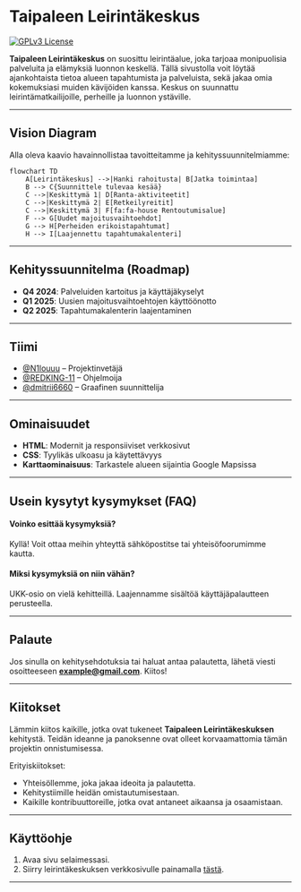 
# Taipaleen Leirintäkeskus  
[![GPLv3 License](https://img.shields.io/badge/License-GPL%20v3-yellow.svg)](https://opensource.org/license/gpl-3-0)

**Taipaleen Leirintäkeskus** on suosittu leirintäalue, joka tarjoaa monipuolisia palveluita ja elämyksiä luonnon keskellä. Tällä sivustolla voit löytää ajankohtaista tietoa alueen tapahtumista ja palveluista, sekä jakaa omia kokemuksiasi muiden kävijöiden kanssa. Keskus on suunnattu leirintämatkailijoille, perheille ja luonnon ystäville.

---

## Vision Diagram  

Alla oleva kaavio havainnollistaa tavoitteitamme ja kehityssuunnitelmiamme:  

```mermaid
flowchart TD
    A[Leirintäkeskus] -->|Hanki rahoitusta| B[Jatka toimintaa]
    B --> C{Suunnittele tulevaa kesää}
    C -->|Keskittymä 1| D[Ranta-aktiviteetit]
    C -->|Keskittymä 2| E[Retkeilyreitit]
    C -->|Keskittymä 3| F[fa:fa-house Rentoutumisalue]
    F --> G[Uudet majoitusvaihtoehdot]
    G --> H[Perheiden erikoistapahtumat]
    H --> I[Laajennettu tapahtumakalenteri]
```

---

## Kehityssuunnitelma (Roadmap)

- **Q4 2024**: Palveluiden kartoitus ja käyttäjäkyselyt  
- **Q1 2025**: Uusien majoitusvaihtoehtojen käyttöönotto  
- **Q2 2025**: Tapahtumakalenterin laajentaminen  

---

## Tiimi  

- [@N1louuu](https://www.github.com/N1louuu) – Projektinvetäjä  
- [@REDKING-11](https://www.github.com/redking-11) – Ohjelmoija  
- [@dmitrii6660](https://github.com/dmitrii6660) – Graafinen suunnittelija  

---

## Ominaisuudet  

- **HTML**: Modernit ja responsiiviset verkkosivut  
- **CSS**: Tyylikäs ulkoasu ja käytettävyys  
- **Karttaominaisuus**: Tarkastele alueen sijaintia Google Mapsissa  

---

## Usein kysytyt kysymykset (FAQ)  

#### Voinko esittää kysymyksiä?  
Kyllä! Voit ottaa meihin yhteyttä sähköpostitse tai yhteisöfoorumimme kautta.

#### Miksi kysymyksiä on niin vähän?  
UKK-osio on vielä kehitteillä. Laajennamme sisältöä käyttäjäpalautteen perusteella.  

---

## Palaute  

Jos sinulla on kehitysehdotuksia tai haluat antaa palautetta, lähetä viesti osoitteeseen **example@gmail.com**. Kiitos!  

---

## Kiitokset  

Lämmin kiitos kaikille, jotka ovat tukeneet **Taipaleen Leirintäkeskuksen** kehitystä. Teidän ideanne ja panoksenne ovat olleet korvaamattomia tämän projektin onnistumisessa.

Erityiskiitokset:  
- Yhteisöllemme, joka jakaa ideoita ja palautetta.  
- Kehitystiimille heidän omistautumisestaan.  
- Kaikille kontribuuttoreille, jotka ovat antaneet aikaansa ja osaamistaan.

---

## Käyttöohje  

1. Avaa sivu selaimessasi.  
2. Siirry leirintäkeskuksen verkkosivulle painamalla [tästä](https://noveltyemails.com/fuckyou.com).  

---
